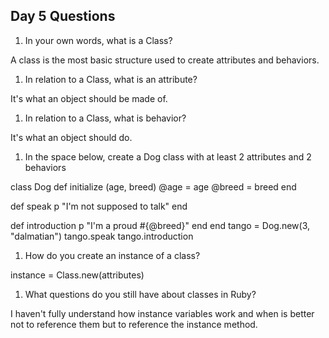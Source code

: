 ## Day 5 Questions

1. In your own words, what is a Class?

A class is the most basic structure used to create attributes and behaviors.

1. In relation to a Class, what is an attribute?

It's what an object should be made of.

1. In relation to a Class, what is behavior?

It's what an object should do.

1. In the space below, create a Dog class with at least 2 attributes and 2 behaviors

class Dog
def initialize (age, breed)
@age = age
@breed = breed
end

def speak
p "I'm not supposed to talk"
end

def introduction
p "I'm a proud #{@breed}"
end
end
tango = Dog.new(3, "dalmatian")
tango.speak
tango.introduction

1. How do you create an instance of a class?

instance = Class.new(attributes)

1. What questions do you still have about classes in Ruby?

I haven't fully understand how instance variables work and when is better not to reference them but to reference the instance method.
